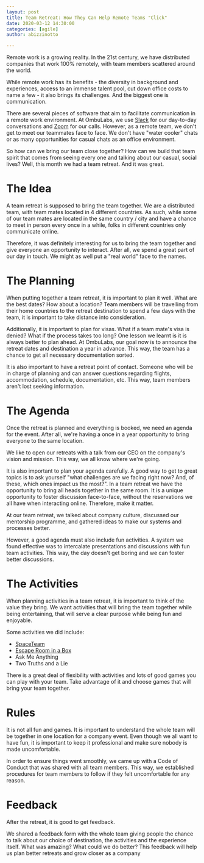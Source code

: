 ```yaml
---
layout: post
title: Team Retreat: How They Can Help Remote Teams "Click"
date: 2020-03-12 14:30:00
categories: [agile]
author: abizzinotto

---
```


Remote work is a growing reality. In the 21st century, we have distributed companies that work 100% remotely, with team members scattered around the world.

While remote work has its benefits - the diversity in background and experiences, access to an immense talent pool, cut down office costs to name a few - it also brings its challenges. And the biggest one is communication.

There are several pieces of software that aim to facilitate communication in a remote work environment. At OmbuLabs, we use [Slack](https://slack.com) for our day-to-day conversations and [Zoom](https://zoom.us/) for our calls. However, as a remote team, we don't get to meet our teammates face to face. We don't have "water cooler" chats or as many opportunities for casual chats as an office environment.

So how can we bring our team close together? How can we build that team spirit that comes from seeing every one and talking about our casual, social lives? Well, this month we had a team retreat. And it was great.

<!--more-->

# The Idea

A team retreat is supposed to bring the team together. We are a distributed team, with team mates located in 4 different countries. As such, while some of our team mates are located in the same country / city and have a chance to meet in person every once in a while, folks in different countries only communicate online.

Therefore, it was definitely interesting for us to bring the team together and give everyone an opportunity to interact. After all, we spend a great part of our day in touch. We might as well put a "real world" face to the names.

# The Planning

When putting together a team retreat, it is important to plan it well. What are the best dates? How about a location? Team members will be travelling from their home countries to the retreat destination to spend a few days with the team, it is important to take distance into consideration.

Additionally, it is important to plan for visas. What if a team mate's visa is denied? What if the process takes too long? One lesson we learnt is it is always better to plan ahead. At OmbuLabs, our goal now is to announce the retreat dates and destination a year in advance. This way, the team has a chance to get all necessary documentation sorted.

It is also important to have a retreat point of contact. Someone who will be in charge of planning and can answer questions regarding flights, accommodation, schedule, documentation, etc. This way, team members aren't lost seeking information.

# The Agenda

Once the retreat is planned and everything is booked, we need an agenda for the event. After all, we're having a once in a year opportunity to bring everyone to the same location.

We like to open our retreats with a talk from our CEO on the company's vision and mission. This way, we all know where we're going.

It is also important to plan your agenda carefully. A good way to get to great topics is to ask yourself "what challenges are we facing right now? And, of these, which ones impact us the most?". In a team retreat we have the opportunity to bring all heads together in the same room. It is a unique opportunity to foster discussion face-to-face, without the reservations we all have when interacting online. Therefore, make it matter.

At our team retreat, we talked about company culture, discussed our mentorship programme, and gathered ideas to make our systems and processes better. 

However, a good agenda must also include fun activities. A system we found effective was to intercalate presentations and discussions with fun team activities. This way, the day doesn't get boring and we can foster better discussions.

# The Activities

When planning activities in a team retreat, it is important to think of the value they bring. We want activities that will bring the team together while being entertaining, that will serve a clear purpose while being fun and enjoyable.

Some activities we did include:

- [SpaceTeam](http://playspaceteam.com)
- [Escape Room in a Box](http://www.escaperoominabox.com/en-us)
- Ask Me Anything
- Two Truths and a Lie

There is a great deal of flexibility with activities and lots of good games you can play with your team. Take advantage of it and choose games that will bring your team together.

# Rules

It is not all fun and games. It is important to understand the whole team will be together in one location for a company event. Even though we all want to have fun, it is important to keep it professional and make sure nobody is made uncomfortable. 

In order to ensure things went smoothly, we came up with a Code of Conduct that was shared with all team members. This way, we established procedures for team members to follow if they felt uncomfortable for any reason.

# Feedback

After the retreat, it is good to get feedback. 

We shared a feedback form with the whole team giving people the chance to talk about our choice of destination, the activities and the experience itself. What was amazing? What could we do better? This feedback will help us plan better retreats and grow closer as a company
